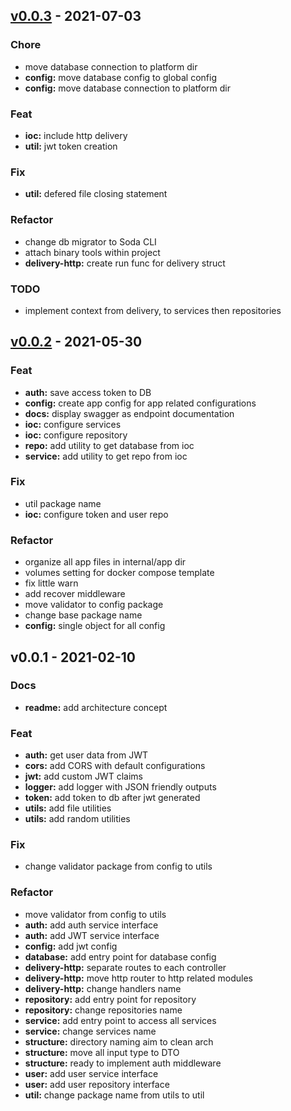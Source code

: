 <a name="v0.0.3"></a>
## [v0.0.3] - 2021-07-03
### Chore
- move database connection to platform dir
- **config:** move database config to global config
- **config:** move database connection to platform dir

### Feat
- **ioc:** include http delivery
- **util:** jwt token creation

### Fix
- **util:** defered file closing statement

### Refactor
- change db migrator to Soda CLI
- attach binary tools within project
- **delivery-http:** create run func for delivery struct

### TODO
- implement context from delivery, to services then repositories


<a name="v0.0.2"></a>
## [v0.0.2] - 2021-05-30
### Feat
- **auth:** save access token to DB
- **config:** create app config for app related configurations
- **docs:** display swagger as endpoint documentation
- **ioc:** configure services
- **ioc:** configure repository
- **repo:** add utility to get database from ioc
- **service:** add utility to get repo from ioc

### Fix
- util package name
- **ioc:** configure token and user repo

### Refactor
- organize all app files in internal/app dir
- volumes setting for docker compose template
- fix little warn
- add recover middleware
- move validator to config package
- change base package name
- **config:** single object for all config


<a name="v0.0.1"></a>
## v0.0.1 - 2021-02-10
### Docs
- **readme:** add architecture concept

### Feat
- **auth:** get user data from  JWT
- **cors:** add CORS with default configurations
- **jwt:** add custom JWT claims
- **logger:** add logger with JSON friendly outputs
- **token:** add token to db after jwt generated
- **utils:** add file utilities
- **utils:** add random utilities

### Fix
- change validator package from config to utils

### Refactor
- move validator from config to utils
- **auth:** add auth service interface
- **auth:** add JWT service interface
- **config:** add jwt config
- **database:** add entry point for database config
- **delivery-http:** separate routes to each controller
- **delivery-http:** move http router to http related modules
- **delivery-http:** change handlers name
- **repository:** add entry point for repository
- **repository:** change repositories name
- **service:** add entry point to access all services
- **service:** change services name
- **structure:** directory naming aim to clean arch
- **structure:** move all input type to DTO
- **structure:** ready to implement auth middleware
- **user:** add user service interface
- **user:** add user repository interface
- **util:** change package name from utils to util


[Unreleased]: https://github.com/hadihammurabi/belajar-go-rest-api/compare/v0.0.3...HEAD
[v0.0.3]: https://github.com/hadihammurabi/belajar-go-rest-api/compare/v0.0.2...v0.0.3
[v0.0.2]: https://github.com/hadihammurabi/belajar-go-rest-api/compare/v0.0.1...v0.0.2
